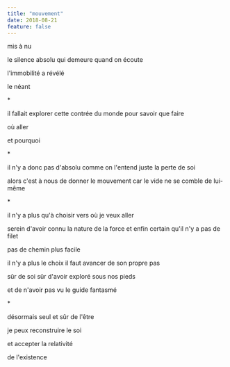 ```yaml
---
title: "mouvement"
date: 2018-08-21
feature: false
---
```


mis à nu

le silence absolu
qui demeure quand on écoute

l'immobilité
a révélé

le néant

\*

il fallait explorer cette contrée du monde
pour savoir que faire

où aller

et pourquoi

\*

il n'y a donc pas d'absolu comme on l'entend
juste la perte de soi

alors c'est à nous de donner le mouvement
car le vide ne se comble de lui-même

\*

il n'y a plus qu'à choisir
vers où je veux aller

serein d'avoir connu la nature de la force
et enfin certain qu'il n'y a pas de filet

pas de chemin plus facile

il n'y a plus le choix
il faut avancer de son propre pas

sûr de soi
sûr d'avoir exploré sous nos pieds

et de n'avoir pas vu le guide fantasmé

\*

désormais seul et sûr de l'être

je peux reconstruire le soi

et accepter la relativité

de l'existence
